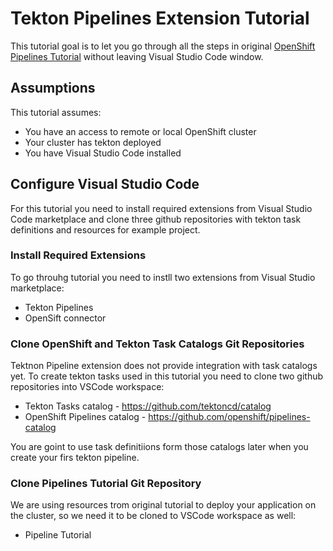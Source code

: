 # Tekton Pipelines Extension Tutorial

This tutorial goal is to let you go through all the steps in original
[OpenShift Pipelines Tutorial](https://github.com/openshift/pipelines-tutorial/#install-openshift-pipelines)
without leaving Visual Studio Code window. 

## Assumptions

This tutorial assumes:
* You have an access to remote or local OpenShift cluster
* Your cluster has tekton deployed 
* You have Visual Studio Code installed

## Configure Visual Studio Code

For this tutorial you need to install required extensions from Visual Studio Code marketplace and clone
three github repositories with tekton task definitions and resources for example project. 

### Install Required Extensions

To go throuhg tutorial you need to instll two extensions from Visual Studio marketplace:
* Tekton Pipelines
* OpenSift connector

### Clone OpenShift and Tekton Task Catalogs Git Repositories

Tektnon Pipeline extension does not provide integration with task catalogs yet. To create tekton tasks used
in this tutorial you need to clone two github repositories into VSCode workspace:
* Tekton Tasks catalog - https://github.com/tektoncd/catalog
* OpenShift Pipelines catalog - https://github.com/openshift/pipelines-catalog

You are goint to use task definitiions form those catalogs later when you create your firs tekton pipeline.

### Clone Pipelines Tutorial Git Repository

We are using resources trom original tutorial to deploy your application on the cluster, so we need it to 
be cloned to VSCode workspace as well:
* Pipeline Tutorial 



